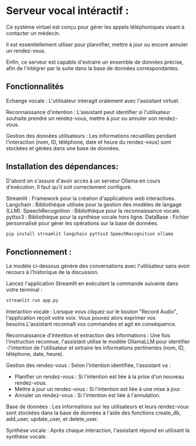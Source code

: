 # Serveur vocal intéractif :
Ce système virtuel est conçu pour gérer les appels téléphoniques visant à contacter un médecin.

Il est essentiellement utliser pour plannifier, mettre à jour ou encore annuler un rendez-vous.

Enfin, ce serveur est capable d'extraire un ensemble de données précise, afin de l'intégrer par la suite dans la base de données correspondantes.

## Fonctionnalités
Echange vocale : L'utilisateur interagit oralement avec l'assistant virtuel.

Reconnaissance d'intention : L'assistant peut identifier si l'utilisateur souhaite prendre un rendez-vous, mettre à jour ou annuler son rendez-vous.

Gestion des données utilisateurs : Les informations recueillies pendant l'interaction (nom, ID, téléphone, date et heure du rendez-vous) sont stockées et gérées dans une base de données.

## Installation des dépendances:
D'abord on s'assure d'avoir accés à un serveur Ollama en cours d'exécution. Il faut qu'il soit correctement configuré.

Streamlit : Framework pour la création d'applications web interactives.
Langchain : Bibliothèque utilisée pour la gestion des modèles de langage (LLM).
SpeechRecognition : Bibliothèque pour la reconnaissance vocale.
pyttsx3 : Bibliothèque pour la synthèse vocale hors ligne.
DataBase : Fichier personnalisé pour gérer les opérations sur la base de données.

```bash
pip install streamlit langchain pyttsx3 SpeechRecognition ollama
```
## Fonctionnement :

Le modèle ci-dessous génère des conversations avec l'utilisateur sans avoir recours à l'historique de la discussion. 

Lancez l'application Streamlit en exécutant la commande suivante dans votre terminal :

```bash
streamlit run app.py
```

Interaction vocale : Lorsque vous cliquez sur le bouton "Record Audio", l'application reçoit votre voix. Vous pouvez alors exprimer vos besoins.L'assistant reconnaît vos commandes et agit en conséquence.

Reconnaissance d'intention et extraction des informations : Une fois l'instruction reconnue, l'assistant utilise le modèle OllamaLLM pour identifier -l'intention de l'utilisateur et extraire les informations pertinentes (nom, ID, téléphone, date, heure).

Gestion des rendez-vous : Selon l'intention identifiée, l'assistant va :

- Planifier un rendez-vous : Si l'intention est liée à la prise d'un nouveau rendez-vous.
- Mettre à jour un rendez-vous : Si l'intention est liée à une mise à jour.
- Annuler un rendez-vous : Si l'intention est liée à l'annulation.

Base de données : Les informations sur les utilisateurs et leurs rendez-vous sont stockées dans la base de données à l'aide des fonctions create_db, add_user, update_user, et delete_user.

Synthèse vocale : Après chaque interaction, l'assistant répond en utilisant la synthèse vocale.
